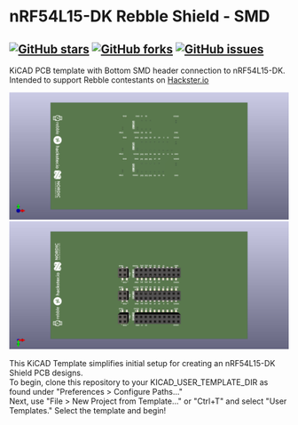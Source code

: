 # nRF54L15-DK Rebble Shield - SMD

[![GitHub stars](https://img.shields.io/github/stars/robbsabolovic/nRF54L15-DK_Rebble_Shield)](https://github.com/robbsabolovic/nRF54L15-DK_Rebble_Shield/stargazers)
[![GitHub forks](https://img.shields.io/github/forks/robbsabolovic/nRF54L15-DK_Rebble_Shield)](https://github.com/robbsabolovic/nRF54L15-DK_Rebble_Shield/network)
[![GitHub issues](https://img.shields.io/github/issues/robbsabolovic/nRF54L15-DK_Rebble_Shield)](https://github.com/robbsabolovic/nRF54L15-DK_Rebble_Shield/issues)
---
KiCAD PCB template with Bottom SMD header connection to nRF54L15-DK.  
Intended to support Rebble contestants on [Hackster.io](https://Hackster.io)

<p align="center">
  <img src="meta/nRF54L15_Rebble_Shield_Front.png" alt="centered image"/>
  <img src="meta/nRF54L15_Rebble_Shield_Back.png" alt="centered image"/>
</p>
This KiCAD Template simplifies initial setup for creating an nRF54L15-DK Shield PCB designs.<br>
To begin, clone this repository to your KICAD_USER_TEMPLATE_DIR as found under "Preferences > Configure Paths..."<br>
Next, use "File > New Project from Template..." or "Ctrl+T" and select "User Templates." Select the template and begin!
